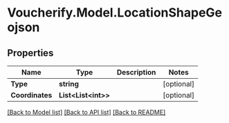 # Voucherify.Model.LocationShapeGeojson

## Properties

Name | Type | Description | Notes
------------ | ------------- | ------------- | -------------
**Type** | **string** |  | [optional] 
**Coordinates** | **List&lt;List&lt;int&gt;&gt;** |  | [optional] 

[[Back to Model list]](../README.md#documentation-for-models) [[Back to API list]](../README.md#documentation-for-api-endpoints) [[Back to README]](../README.md)

